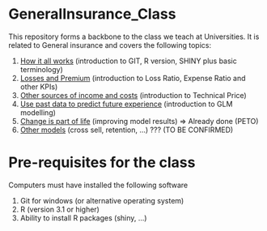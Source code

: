 # GeneralInsurance_Class
This repository forms a backbone to the class we teach at Universities. It is related to General insurance and covers the following topics:
  
  1) [How it all works](/Lessons/Lesson1/README.md) (introduction to GIT, R version, SHINY plus basic terminology)
  2) [Losses and Premium](/Lessons/Lesson2/README.md) (introduction to Loss Ratio, Expense Ratio and other KPIs)
  3) [Other sources of income and costs](/Lessons/Lesson3/README.md) (introduction to Technical Price)
  4) [Use past data to predict future experience](/Lessons/Lesson4/README.md) (introduction to GLM modelling)
  5) [Change is part of life](/Lessons/Lesson5/README.md) (improving model results) => Already done (PETO)
  6) [Other models](/Lessons/Lesson6/README.md) (cross sell, retention, ...) ??? (TO BE CONFIRMED)
  
# Pre-requisites for the class
Computers must have installed the following software
  1) Git for windows (or alternative operating system)
  2) R (version 3.1 or higher)
  3) Ability to install R packages (shiny, ...)
